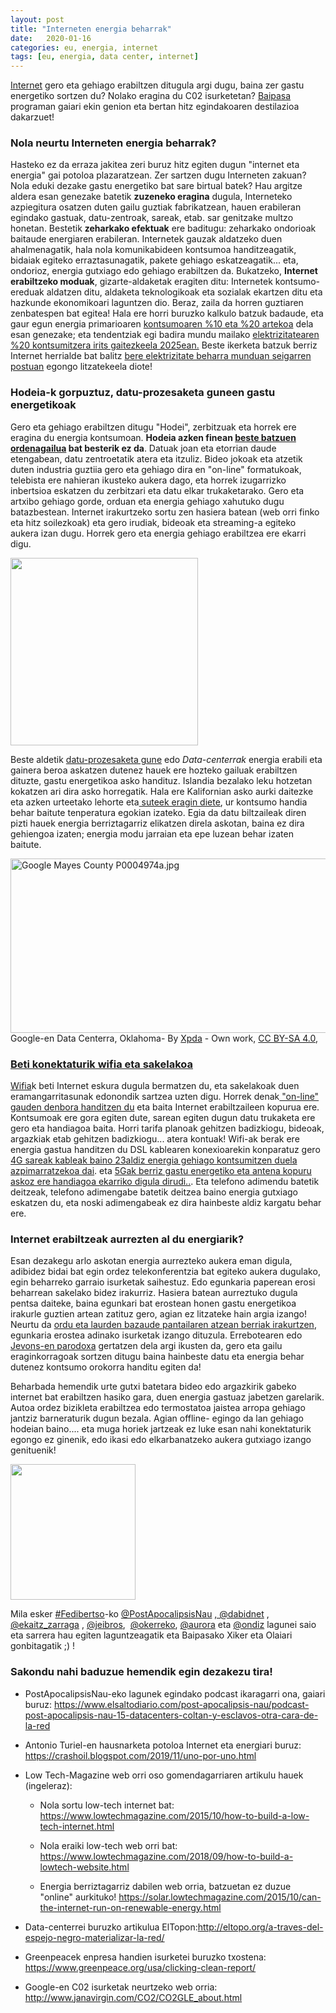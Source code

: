 ```yaml
---
layout: post
title: "Interneten energia beharrak"
date:   2020-01-16
categories: eu, energia, internet
tags: [eu, energia, data center, internet]
---
```


<p class="md-end-block md-p"><span class="md-link"><a href="https://eu.wikipedia.org/wiki/Internet"><span class="md-plain">Internet</span></a></span><span class="md-plain"> gero eta gehiago erabiltzen ditugula argi dugu, baina zer gastu energetiko sortzen du? Nolako eragina du C02 isurketetan? </span><span class=" md-link"><a href="https://www.eitb.eus/eu/irratia/euskadi-irratia/programak/baipasa/"><span class="md-plain">Baipasa</span></a></span><span class="md-plain"> programan gaiari ekin genion eta bertan hitz egindakoaren destilazioa dakarzuet!</span></p>

<h3 class="md-end-block md-heading"><span class="md-plain">Nola neurtu Interneten energia beharrak?</span></h3>
<p class="md-end-block md-p"><span class="md-plain">Hasteko ez da erraza jakitea zeri buruz hitz egiten dugun "internet eta energia" gai potoloa plazaratzean. Zer sartzen dugu Interneten zakuan? Nola eduki dezake gastu energetiko bat sare birtual batek? Hau argitze aldera esan genezake batetik </span><span class=""><strong><span class="md-plain">zuzeneko eragina</span></strong></span><span class="md-plain"> dugula, Interneteko azpiegitura osatzen duten gailu guztiak fabrikatzean, hauen erabileran egindako gastuak, datu-zentroak, sareak, etab. sar genitzake multzo honetan.</span> <span class="md-plain">Bestetik </span><span class=""><strong><span class="md-plain">zeharkako efektuak</span></strong></span><span class="md-plain"> ere baditugu: zeharkako ondorioak baitaude energiaren erabileran. Internetek gauzak aldatzeko duen ahalmenagatik, hala nola komunikabideen kontsumoa handitzeagatik, bidaiak egiteko erraztasunagatik, pakete gehiago eskatzeagatik... eta, ondorioz, energia gutxiago edo gehiago erabiltzen da.</span> <span class="md-plain">Bukatzeko, </span><span class=""><strong><span class="md-plain">Internet erabiltzeko moduak</span></strong></span><span class="md-plain">, gizarte-aldaketak eragiten ditu: Internetek kontsumo-ereduak aldatzen ditu, aldaketa teknologikoak eta sozialak ekartzen ditu eta hazkunde ekonomikoari laguntzen dio.</span> <span class="md-plain">Beraz, zaila da horren guztiaren zenbatespen bat egitea! Hala ere horri buruzko kalkulo batzuk badaude, eta gaur egun energia primarioaren </span><span class=" md-link"><a href="https://www.insidescandinavianbusiness.com/article.php?id=356"><span class="md-plain">kontsumoaren %10 eta %20 artekoa</span></a></span><span class="md-plain"> dela esan genezake; eta tendentziak egi badira mundu mailako </span><span class=" md-link"><a href="https://www.theguardian.com/environment/2017/dec/11/tsunami-of-data-could-consume-fifth-global-electricity-by-2025"><span class="md-plain">elektrizitatearen %20 kontsumitzera irits gaitezkeela 2025ean.</span></a></span> <span class="md-plain">Beste ikerketa batzuk berriz Internet herrialde bat balitz </span><span class=" md-link"><a href="https://www.greenpeace.org/usa/clicking-clean-report/"><span class="md-plain">bere elektrizitate beharra munduan seigarren postuan</span></a></span><span class="md-plain"> egongo litzatekeela diote!</span></p>
<h3 class="md-end-block md-heading"><span class="md-plain">Hodeia-k gorpuztuz, datu-prozesaketa guneen gastu energetikoak</span></h3>
<p class="md-end-block md-p"><span class="md-plain">Gero eta gehiago erabiltzen ditugu "Hodei", zerbitzuak eta horrek ere eragina du energia kontsumoan. </span><span class=""><strong><span class="md-plain">Hodeia azken finean </span><span class=" md-link"><a href="https://eu.wikipedia.org/wiki/Fitxategiak_ostatzeko_zerbitzu"><span class="md-plain">beste batzuen ordenagailua</span></a></span><span class="md-plain"> bat besterik ez da</span></strong></span><span class="md-plain">. Datuak joan eta etorrian daude etengabean, datu zentroetatik atera eta itzuliz. Bideo jokoak eta atzetik duten industria guztiia gero eta gehiago dira en "on-line" formatukoak, telebista ere nahieran ikusteko aukera dago, eta horrek izugarrizko inbertsioa eskatzen du zerbitzari eta datu elkar trukaketarako.</span> <span class="md-plain">Gero eta artxibo gehiago gorde, orduan eta energia gehiago xahutuko dugu batazbestean. Internet irakurtzeko sortu zen hasiera batean (web orri finko eta hitz soilezkoak) eta gero irudiak, bideoak eta streaming-a egiteko aukera izan dugu. Horrek gero eta energia gehiago erabiltzea ere ekarri digu.</span></p>
<p><a href="https://izaroblog.files.wordpress.com/2020/01/cloud.png"><img class="size-medium wp-image-2902" src="https://izaroblog.files.wordpress.com/2020/01/cloud.png?w=300" alt="" width="300" height="300"></a></p>
<p>Beste aldetik <span class=" md-link"><a href="https://eu.wikipedia.org/wiki/Datu-prozesaketa_gune"><span class="md-plain">datu-prozesaketa gune</span></a></span><span class="md-plain"> edo </span><span class=""><em><span class="md-plain">Data-centerrak</span></em></span><span class="md-plain"> energia erabili eta gainera beroa askatzen dutenez hauek ere hozteko gailuak erabiltzen dituzte, gastu energetikoa asko handituz. Islandia bezalako leku hotzetan kokatzen ari dira asko horregatik. Hala ere Kalifornian asko aurki daitezke eta azken urteetako lehorte eta</span><span class=" md-link"><a href="https://www.fire.ca.gov/stats-events/"><span class="md-plain"> suteek eragin diete</span></a></span><span class="md-plain">, ur kontsumo handia behar baitute tenperatura egokian izateko. Egia da datu biltzaileak diren pizti hauek energia berriztagarriz elikatzen direla askotan, baina ez dira gehiengoa izaten; energia modu jarraian eta epe luzean behar izaten baitute.<br>
</span></p>
<p><a href="https://commons.wikimedia.org/wiki/File:Google_Mayes_County_P0004974a.jpg#/media/File:Google_Mayes_County_P0004974a.jpg"><img class="" src="https://upload.wikimedia.org/wikipedia/commons/thumb/f/fb/Google_Mayes_County_P0004974a.jpg/1200px-Google_Mayes_County_P0004974a.jpg" alt="Google Mayes County P0004974a.jpg" width="552" height="279"></a> Google-en Data Centerra, Oklahoma- By <a title="User:Xpda" href="Xpda">Xpda</a> - <span class="int-own-work" lang="en">Own work</span>, <a title="Creative Commons Attribution-Share Alike 4.0" href="https://creativecommons.org/licenses/by-sa/4.0">CC BY-SA 4.0</a>, <a href="https://commons.wikimedia.org/w/index.php?curid=81148939"></p>
<h3 class="md-end-block md-heading"><span class="md-plain">Beti konektaturik wifia eta sakelakoa</span></h3>
<p class="md-end-block md-p"><span class=" md-link"><a href="https://eu.wikipedia.org/wiki/Wi-Fi"><span class="md-plain">Wifia</span></a></span><span class="md-plain">k beti Internet eskura dugula bermatzen du, eta sakelakoak duen eramangarritasunak edonondik sartzea uzten digu. Horrek denak</span><span class=" md-link"><a href="http://epubs.surrey.ac.uk/769626/"><span class="md-plain"> "on-line" gauden denbora handitzen du</span></a></span><span class="md-plain"> eta baita Internet erabiltzaileen kopurua ere. Kontsumoak ere gora egiten dute, sarean egiten dugun datu trukaketa ere gero eta handiagoa baita. Horri tarifa planoak gehitzen badizkiogu, bideoak, argazkiak etab gehitzen badizkiogu... atera kontuak! Wifi-ak berak ere energia gastua handitzen du DSL kablearen konexioarekin konparatuz gero </span><span class=" md-link"><a href="http://publicationslist.org/data/lorenz.hilty/ref-229/2014_Coroama_Schien_Preist_Hilty_Energy_Intensity_Internet_Home_Access.pdf"><span class="md-plain">4G sareak kableak baino 23aldiz energia gehiago kontsumitzen duela azpimarratzekoa dai</span></a></span><span class="md-plain">. eta </span><span class=" md-link"><a href="https://crashoil.blogspot.com/2019/11/uno-por-uno.html"><span class="md-plain">5Gak berriz gastu energetiko eta antena kopuru askoz ere handiagoa ekarriko digula dirudi..</span></a></span><span class="md-plain">. Eta telefono adimendu batetik deitzeak, telefono adimengabe batetik deitzea baino energia gutxiago eskatzen du, eta noski adimengabeak ez dira hainbeste aldiz kargatu behar ere. </span></p>
<h3 class="md-end-block md-heading"><span class="md-plain">Internet erabiltzeak aurrezten al du energiarik?</span></h3>
<p class="md-end-block md-p"><span class="md-plain">Esan dezakegu arlo askotan energia aurrezteko aukera eman digula, adibidez bidai bat egin ordez telekonferentzia bat egiteko aukera dugulako, egin beharreko garraio isurketak saihestuz. Edo egunkaria paperean erosi beharrean sakelako bidez irakurriz. Hasiera batean aurreztuko dugula pentsa daiteke, baina egunkari bat erostean honen gastu energetikoa irakurle guztien artean zatituz gero, agian ez litzateke hain argia izango! Neurtu da </span><span class="md-link"><a href="http://www.csc.kth.se/sustain/publications/reportfiles/sus_2007_1_moberg_et_al_report_updated.pdf"><span class="md-plain">ordu eta laurden bazaude pantailaren atzean berriak irakurtzen</span></a></span><span class="md-plain">, egunkaria erostea adinako isurketak izango dituzula.</span> <span class="md-plain">Errebotearen edo </span><span class=" md-link"><a href="https://en.wikipedia.org/wiki/Jevons_paradox"><span class="md-plain">Jevons-en parodoxa</span></a></span><span class="md-plain"> gertatzen dela argi ikusten da, gero eta gailu eraginkorragoak sortzen ditugu baina hainbeste datu eta energia behar dutenez kontsumo orokorra handitu egiten da!</span></p>
<p class="md-end-block md-p"><span class="md-plain">Beharbada hemendik urte gutxi batetara bideo edo argazkirik gabeko internet bat erabiltzen hasiko gara, duen energia gastuaz jabetzen garelarik. Autoa ordez bizikleta erabiltzea edo termostatoa jaistea arropa gehiago jantziz barneraturik dugun bezala. Agian offline- egingo da lan gehiago hodeian baino.... eta muga horiek jartzeak ez luke esan nahi konektaturik egongo ez ginenik, edo ikasi edo elkarbanatzeko aukera gutxiago izango genituenik!</span></p>
<p><a href="https://izaroblog.files.wordpress.com/2020/01/2000px-wifi.svg_-e1579210967520.png"><img class="aligncenter wp-image-2906" src="https://izaroblog.files.wordpress.com/2020/01/2000px-wifi.svg_-e1579210967520.png?w=277" alt="" width="200" height="217"></a></p>
<p>Mila esker <a href="https://eu.wikipedia.org/wiki/Fedibertso">#Fedibertso</a>-ko <a href="https://todon.nl/@PostApocalipsisNau/103154821987992278">@PostApocalipsisNau</a> <a href="https://mastodon.eus/@dabidnet">, @dabidnet</a> , <a href="https://mastodon.social/@ekaitz_zarraga">@ekaitz_zarraga</a> , <a href="https://mastodon.social/@jeibros">@jeibros</a>,&nbsp; <a href="https://mastodon.eus/@okerreko">@okerreko</a>, <a href="https://mastodon.social/@CorioPsicologia">@aurora</a> eta <a href="https://metalhead.club/@ondiz">@ondiz</a> lagunei saio eta sarrera hau egiten laguntzeagatik eta Baipasako Xiker eta Olaiari gonbitagatik ;) !</p>
<h3 class="md-end-block md-heading"><span class="md-plain md-expand">Sakondu nahi baduzue hemendik egin dezakezu tira!</span></h3>
<ul class="ul-list">
<li class="md-list-item">
<p class="md-end-block md-p"><span class="md-plain">PostApocalipsisNau-eko lagunek egindako podcast ikaragarri ona, gaiari buruz: </span><span class="md-link"><a href="https://www.elsaltodiario.com/post-apocalipsis-nau/podcast-post-apocalipsis-nau-15-datacenters-coltan-y-esclavos-otra-cara-de-la-red">https://www.elsaltodiario.com/post-apocalipsis-nau/podcast-post-apocalipsis-nau-15-datacenters-coltan-y-esclavos-otra-cara-de-la-red</a></span></p>
</li>
<li class="md-list-item">
<p class="md-end-block md-p"><span class="md-plain">Antonio Turiel-en hausnarketa potoloa Internet eta energiari buruz: </span><span class="md-link"><a href="https://crashoil.blogspot.com/2019/11/uno-por-uno.html">https://crashoil.blogspot.com/2019/11/uno-por-uno.html</a></span></p>
</li>
<li class="md-list-item">
<p class="md-end-block md-p"><span class="md-plain">Low Tech-Magazine web orri oso gomendagarriaren artikulu hauek (ingeleraz):</span></p>
<ul class="ul-list">
<li class="md-list-item">
<p class="md-end-block md-p"><span class="md-plain">Nola sortu low-tech internet bat: </span><span class="md-link"><a href="https://www.lowtechmagazine.com/2015/10/how-to-build-a-low-tech-internet.html">https://www.lowtechmagazine.com/2015/10/how-to-build-a-low-tech-internet.html</a></span></p>
</li>
<li class="md-list-item">
<p class="md-end-block md-p"><span class="md-plain">Nola eraiki low-tech web orri bat: </span><span class="md-link"><a href="https://www.lowtechmagazine.com/2018/09/how-to-build-a-lowtech-website.html">https://www.lowtechmagazine.com/2018/09/how-to-build-a-lowtech-website.html</a></span></p>
</li>
<li class="md-list-item">
<p class="md-end-block md-p"><span class="md-plain">Energia berriztagarriz dabilen web orria, batzuetan ez duzue "online" aurkituko! </span><span class="md-link"><a href="https://solar.lowtechmagazine.com/2015/10/can-the-internet-run-on-renewable-energy.html">https://solar.lowtechmagazine.com/2015/10/can-the-internet-run-on-renewable-energy.html</a></span></p>
</li>
</ul>
</li>
<li class="md-list-item">
<p class="md-end-block md-p"><span class="md-plain">Data-centerrei buruzko artikulua ElTopon:</span><span class="md-link"><a href="http://eltopo.org/a-traves-del-espejo-negro-materializar-la-red/">http://eltopo.org/a-traves-del-espejo-negro-materializar-la-red/</a></span></p>
</li>
<li class="md-list-item">
<p class="md-end-block md-p"><span class="md-plain">Greenpeacek enpresa handien isurketei buruzko txostena: </span><span class="md-link"><a href="https://www.greenpeace.org/usa/clicking-clean-report/">https://www.greenpeace.org/usa/clicking-clean-report/</a></span></p>
</li>
<li class="md-list-item md-focus-container">
<p class="md-end-block md-p md-focus"><span class="md-plain">Google-en C02 isurketak neurtzeko web orria: </span><span class="md-link"><a href="http://www.janavirgin.com/CO2/CO2GLE_about.html">http://www.janavirgin.com/CO2/CO2GLE_about.html</a></span></p>
</li>
</ul>
